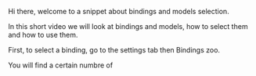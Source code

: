 Hi there, welcome to a snippet about bindings and models selection.

In this short video we will look at bindings and models, how to select them and how to use them.

First, to select a binding, go to the settings tab then Bindings zoo.

You will find a certain numbre of 